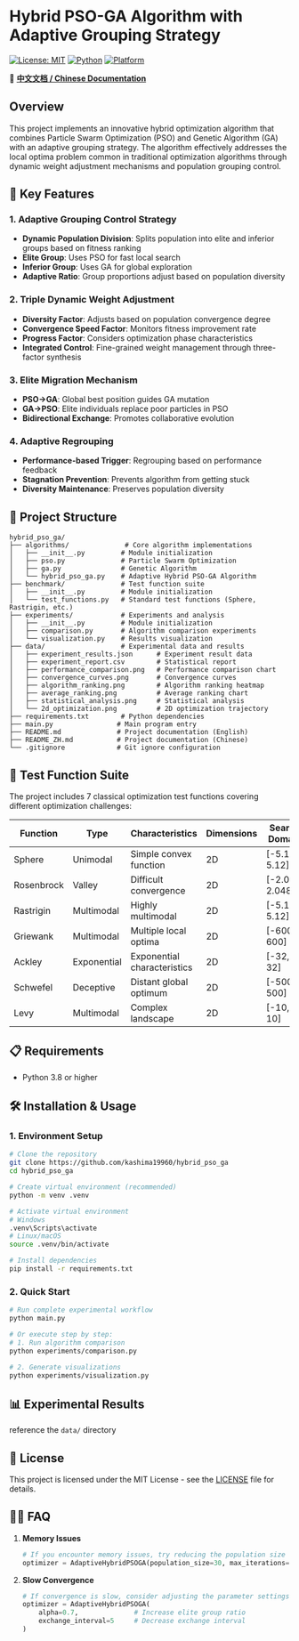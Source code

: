 # Hybrid PSO-GA Algorithm with Adaptive Grouping Strategy

[![License: MIT](https://img.shields.io/badge/License-MIT-yellow.svg)](https://opensource.org/licenses/MIT)
[![Python](https://img.shields.io/badge/Python-3.8%2B-blue.svg)](https://www.python.org/downloads/)
[![Platform](https://img.shields.io/badge/Platform-Windows%20%7C%20Linux%20%7C%20macOS-lightgrey.svg)](https://github.com/kashima19960/hybrid_pso_ga)

📖 **[中文文档 / Chinese Documentation](README_ZH.md)**

## Overview

This project implements an innovative hybrid optimization algorithm that combines Particle Swarm Optimization (PSO) and Genetic Algorithm (GA) with an adaptive grouping strategy. The algorithm effectively addresses the local optima problem common in traditional optimization algorithms through dynamic weight adjustment mechanisms and population grouping control.

## 🚀 Key Features

### 1. Adaptive Grouping Control Strategy
- **Dynamic Population Division**: Splits population into elite and inferior groups based on fitness ranking
- **Elite Group**: Uses PSO for fast local search
- **Inferior Group**: Uses GA for global exploration
- **Adaptive Ratio**: Group proportions adjust based on population diversity

### 2. Triple Dynamic Weight Adjustment
- **Diversity Factor**: Adjusts based on population convergence degree
- **Convergence Speed Factor**: Monitors fitness improvement rate
- **Progress Factor**: Considers optimization phase characteristics
- **Integrated Control**: Fine-grained weight management through three-factor synthesis

### 3. Elite Migration Mechanism
- **PSO→GA**: Global best position guides GA mutation
- **GA→PSO**: Elite individuals replace poor particles in PSO
- **Bidirectional Exchange**: Promotes collaborative evolution

### 4. Adaptive Regrouping
- **Performance-based Trigger**: Regrouping based on performance feedback
- **Stagnation Prevention**: Prevents algorithm from getting stuck
- **Diversity Maintenance**: Preserves population diversity

## 📁 Project Structure

```
hybrid_pso_ga/
├── algorithms/              # Core algorithm implementations
│   ├── __init__.py         # Module initialization
│   ├── pso.py              # Particle Swarm Optimization
│   ├── ga.py               # Genetic Algorithm
│   └── hybrid_pso_ga.py    # Adaptive Hybrid PSO-GA Algorithm
├── benchmark/              # Test function suite
│   ├── __init__.py         # Module initialization  
│   └── test_functions.py   # Standard test functions (Sphere, Rastrigin, etc.)
├── experiments/            # Experiments and analysis
│   ├── __init__.py         # Module initialization
│   ├── comparison.py       # Algorithm comparison experiments
│   └── visualization.py    # Results visualization
├── data/                   # Experimental data and results
│   ├── experiment_results.json      # Experiment result data
│   ├── experiment_report.csv        # Statistical report
│   ├── performance_comparison.png   # Performance comparison chart
│   ├── convergence_curves.png       # Convergence curves
│   ├── algorithm_ranking.png        # Algorithm ranking heatmap
│   ├── average_ranking.png          # Average ranking chart
│   ├── statistical_analysis.png     # Statistical analysis
│   └── 2d_optimization.png          # 2D optimization trajectory
├── requirements.txt        # Python dependencies
├── main.py                # Main program entry
├── README.md              # Project documentation (English)
├── README_ZH.md           # Project documentation (Chinese)
└── .gitignore             # Git ignore configuration
```

## 🧪 Test Function Suite

The project includes 7 classical optimization test functions covering different optimization challenges:

| Function | Type | Characteristics | Dimensions | Search Domain |
|----------|------|----------------|------------|---------------|
| Sphere | Unimodal | Simple convex function | 2D | [-5.12, 5.12] |
| Rosenbrock | Valley | Difficult convergence | 2D | [-2.048, 2.048] |
| Rastrigin | Multimodal | Highly multimodal | 2D | [-5.12, 5.12] |
| Griewank | Multimodal | Multiple local optima | 2D | [-600, 600] |
| Ackley | Exponential | Exponential characteristics | 2D | [-32, 32] |
| Schwefel | Deceptive | Distant global optimum | 2D | [-500, 500] |
| Levy | Multimodal | Complex landscape | 2D | [-10, 10] |

## 📋 Requirements

- Python 3.8 or higher

## 🛠️ Installation & Usage

### 1. Environment Setup

```bash
# Clone the repository
git clone https://github.com/kashima19960/hybrid_pso_ga
cd hybrid_pso_ga

# Create virtual environment (recommended)
python -m venv .venv

# Activate virtual environment
# Windows
.venv\Scripts\activate
# Linux/macOS
source .venv/bin/activate

# Install dependencies
pip install -r requirements.txt
```

### 2. Quick Start

```bash
# Run complete experimental workflow
python main.py

# Or execute step by step:
# 1. Run algorithm comparison
python experiments/comparison.py

# 2. Generate visualizations
python experiments/visualization.py
```

## 📊 Experimental Results
reference the `data/` directory

## 📄 License

This project is licensed under the MIT License - see the [LICENSE](LICENSE) file for details.

## 🙋‍♂️ FAQ
1. **Memory Issues**
   ```python
   # If you encounter memory issues, try reducing the population size or the number of iterations
   optimizer = AdaptiveHybridPSOGA(population_size=30, max_iterations=100)
   ```
2. **Slow Convergence**
   ```python
   # If convergence is slow, consider adjusting the parameter settings
   optimizer = AdaptiveHybridPSOGA(
       alpha=0.7,              # Increase elite group ratio
       exchange_interval=5     # Decrease exchange interval
   )
   ```